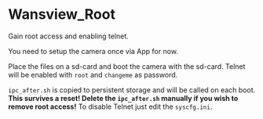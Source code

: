 # Wansview_Root

Gain root access and enabling telnet.

You need to setup the camera once via App for now.

Place the files on a sd-card and boot the camera with the sd-card.
Telnet will be enabled with `root` and `changeme` as password.

`ipc_after.sh` is copied to persistent storage and will be called on each boot.
**This survives a reset! Delete the `ipc_after.sh` manually if you wish to remove root access!**
To disable Telnet just edit the `syscfg.ini`.
